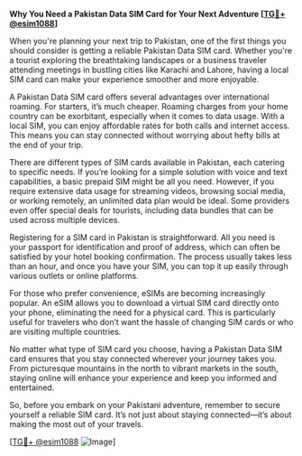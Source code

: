 **Why You Need a Pakistan Data SIM Card for Your Next Adventure [[TG💪+ @esim1088](https://t.me/s/esim1088)]**

When you're planning your next trip to Pakistan, one of the first things you should consider is getting a reliable Pakistan Data SIM card. Whether you're a tourist exploring the breathtaking landscapes or a business traveler attending meetings in bustling cities like Karachi and Lahore, having a local SIM card can make your experience smoother and more enjoyable.

A Pakistan Data SIM card offers several advantages over international roaming. For starters, it’s much cheaper. Roaming charges from your home country can be exorbitant, especially when it comes to data usage. With a local SIM, you can enjoy affordable rates for both calls and internet access. This means you can stay connected without worrying about hefty bills at the end of your trip.

There are different types of SIM cards available in Pakistan, each catering to specific needs. If you’re looking for a simple solution with voice and text capabilities, a basic prepaid SIM might be all you need. However, if you require extensive data usage for streaming videos, browsing social media, or working remotely, an unlimited data plan would be ideal. Some providers even offer special deals for tourists, including data bundles that can be used across multiple devices.

Registering for a SIM card in Pakistan is straightforward. All you need is your passport for identification and proof of address, which can often be satisfied by your hotel booking confirmation. The process usually takes less than an hour, and once you have your SIM, you can top it up easily through various outlets or online platforms.

For those who prefer convenience, eSIMs are becoming increasingly popular. An eSIM allows you to download a virtual SIM card directly onto your phone, eliminating the need for a physical card. This is particularly useful for travelers who don’t want the hassle of changing SIM cards or who are visiting multiple countries.

No matter what type of SIM card you choose, having a Pakistan Data SIM card ensures that you stay connected wherever your journey takes you. From picturesque mountains in the north to vibrant markets in the south, staying online will enhance your experience and keep you informed and entertained.

So, before you embark on your Pakistani adventure, remember to secure yourself a reliable SIM card. It’s not just about staying connected—it’s about making the most out of your travels. 

[[TG💪+ @esim1088](https://t.me/s/esim1088) ![Image](https://i.postimg.cc/Y0z9fWf4/image.png)]